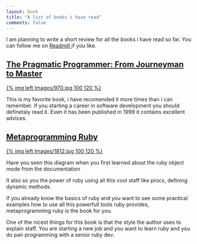 ```yaml
---
layout: book
title: "A list of books i have read"
comments: false
---
```

I am planning to write a short review for all the books i have read so far.
You can follow me on [ Readmill ](http://readmill.com/georgebellos) if
you like.



## [ The Pragmatic Programmer: From Journeyman to Master ]( http://www.amazon.com/Pragmatic-Programmer-Journeyman-Master/dp/020161622X )

[{% img left Images/970.jpg 100 120 %}]( http://www.amazon.com/Pragmatic-Programmer-Journeyman-Master/dp/020161622X )

This is my favorite book, i have recomended it more times than i can remember. If you starting a career in software development you should definetaly read it. Even it has been published in 1999 it contains excellent advices.

## [ Metaprogramming Ruby ]( http://www.amazon.com/Metaprogramming-Ruby-Paolo-Perrotta/dp/1934356476 )

[{% img left Images/1812.jpg 100 120 %}]( http://www.amazon.com/Metaprogramming-Ruby-Paolo-Perrotta/dp/1934356476 )

Have you seen this diagram when you first learned about the ruby object mode from the documentation

It also so you the power of ruby using all this cool staff like procs, defining dynamic methods.

If you already know the basics of ruby and you want to see some practical examples how to use all this powerfull tools ruby provides, metaprogramming ruby is the book for you.

One of the nicest things for this book is that the style the author uses to explain staff. You are starting a new job and you want to learn ruby and you do pair programming with a senior ruby dev.
